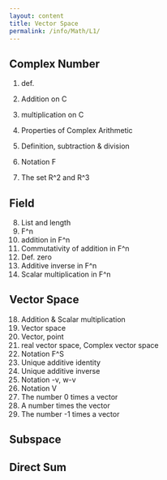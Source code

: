 ```yaml
---
layout: content
title: Vector Space
permalink: /info/Math/L1/
---
```

## Complex Number
1) def.
2) Addition on C
3) multiplication on C
4) Properties of Complex Arithmetic

5) Definition, subtraction & division
6) Notation F
7) The set R^2 and R^3


## Field
8) List and length
10) F^n
12) addition in F^n
13) Commutativity of addition in F^n
14) Def. zero
16) Additive inverse in F^n
17) Scalar multiplication in F^n


## Vector Space
18) Addition & Scalar multiplication
19) Vector space
20) Vector, point
21) real vector space, Complex vector space
23) Notation F^S
25) Unique additive identity
26) Unique additive inverse
27) Notation -v, w-v
28) Notation V
29) The number 0 times a vector
30) A number times the vector
31) The number -1 times a vector


## Subspace


## Direct Sum


